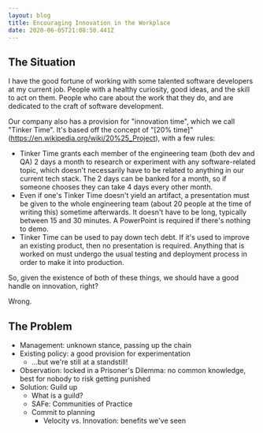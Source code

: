 ```yaml
---
layout: blog
title: Encouraging Innovation in the Workplace
date: 2020-06-05T21:08:50.441Z
---
```

## The Situation
I have the good fortune of working with some talented software developers at my current job. People with a healthy curiosity, good ideas, and the skill to act on them. People who care about the work that they do, and are dedicated to the craft of software development.

Our company also has a provision for "innovation time", which we call "Tinker Time". It's based off the concept of "[20% time]"(https://en.wikipedia.org/wiki/20%25_Project), with a few rules:
- Tinker Time grants each member of the engineering team (both dev and QA) 2 days a month to research or experiment with any software-related topic, which doesn't necessarily have to be related to anything in our current tech stack. The 2 days can be banked for a month, so if someone chooses they can take 4 days every other month.
- Even if one's Tinker Time doesn't yield an artifact, a presentation must be given to the whole engineering team (about 20 people at the time of writing this) sometime afterwards. It doesn't have to be long, typically between 15 and 30 minutes. A PowerPoint is required if there's nothing to demo.
- Tinker Time can be used to pay down tech debt. If it's used to improve an existing product, then no presentation is required. Anything that is worked on must undergo the usual testing and deployment process in order to make it into production.

So, given the existence of both of these things, we should have a good handle on innovation, right?



Wrong.

## The Problem

- Management: unknown stance, passing up the chain
- Existing policy: a good provision for experimentation
    - ...but we're still at a standstill!
- Observation: locked in a Prisoner's Dilemma: no common knowledge, best for nobody to risk getting punished
- Solution: Guild up
    - What is a guild?
    - SAFe: Communities of Practice
    - Commit to planning
        - Velocity vs. Innovation: benefits we've seen